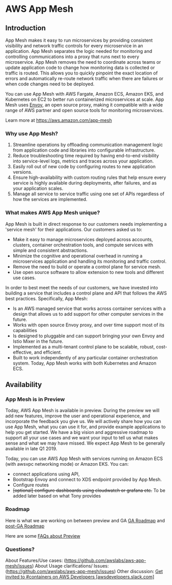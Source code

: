 # AWS App Mesh

## Introduction

App Mesh makes it easy to run microservices by providing consistent visibility and network traffic controls for every microservice in an application. App Mesh separates the logic needed for monitoring and controlling communications into a proxy that runs next to every microservice. App Mesh removes the need to coordinate across teams or update application code to change how monitoring data is collected or traffic is routed. This allows you to quickly pinpoint the exact location of errors and automatically re-route network traffic when there are failures or when code changes need to be deployed.

You can use App Mesh with AWS Fargate, Amazon ECS, Amazon EKS, and Kubernetes on EC2 to better run containerized microservices at scale. App Mesh uses [Envoy](https://www.envoyproxy.io/), an open source proxy, making it compatible with a wide range of AWS partner and open source tools for monitoring microservices.

Learn more at https://aws.amazon.com/app-mesh

### Why use  App Mesh?

1. Streamline operations by offloading communication management logic from application code and libraries into configurable infrastructure.
2. Reduce troubleshooting time required by having end-to-end visibility into service-level logs, metrics and traces across your application.
3. Easily roll out of new code by configuring routes to new application versions.
4. Ensure high-availability with custom routing rules that help ensure every service is highly available during deployments, after failures, and as your application scales.
5. Manage all service to service traffic using one set of APIs regardless of how the services are implemented.

### What makes AWS App Mesh unique?

App Mesh is built in direct response to our customers needs implementing a 'service mesh' for their applications. Our customers asked us to: 

* Make it easy to manage microservices deployed across accounts, clusters, container orchestration tools, and compute services with simple and consistent abstractions.
* Minimize the cognitive and operational overhead in running a microservices application and handling its monitoring and traffic control. 
* Remove the need to build or operate a control plane for service mesh.
* Use open source software to allow extension to new tools and different use cases.

In order to best meet the needs of our customers, we have invested into building a service that includes a control plane and API that follows the AWS best practices. Specifically, App Mesh: 

* Is an AWS managed service that works across container services with a design that allows us to add support for other computer services in the future.
* Works with open source Envoy proxy, and over time support most of its capabilities
* Is designed to pluggable and can support bringing your own Envoy and Istio Mixer in the future.
* Implemented as a multi-tenant control plane to be scalable, robust, cost-effective, and efficient.
* Built to work independently of any particular container orchestration system. Today, App Mesh works with both Kubernetes and Amazon ECS.

## Availability

### App Mesh is in Preview

Today, AWS App Mesh is available in preview. During the preview we will add new features, improve the user and operational experience, and incorporate the feedback you give us. We will actively share how you can use App Mesh, what you can use it for, and provide example applications to help you get started. We have a big vision and aggressive roadmap to support all your use cases and we want your input to tell us what makes sense and what we may have missed. We expect App Mesh to be generally available in late Q1 2019.

Today, you can use AWS App Mesh with services running on Amazon ECS (with awsvpc networking mode) or Amazon EKS. You can:

* connect applications using API, 
* Bootstrap Envoy and connect to XDS endpoint provided by App Mesh.
* Configure routes 
* ~~[optional] configure dashboards using cloudwatch or grafana etc.~~ To be added later based on what Tony provides

### Roadmap

Here is what we are working on between preview and GA [GA Roadmap](https://github.com/awslabs/aws-app-mesh/issues?utf8=%E2%9C%93&q=is%3Aissue+is%3Aopen+label%3A%22pre-GA%20Roadmap%22) and [post-GA Roadmap](https://github.com/awslabs/aws-app-mesh/issues?utf8=%E2%9C%93&q=is%3Aissue+is%3Aopen+label%3A%22post-GA%20Roadmap%22)

Here are some [FAQs about Preview](FAQ.md)

### Questions?

About Features/Use cases: (https://github.com/awslabs/aws-app-mesh/issues)
About Usage clarifications/ Issues: (https://github.com/awslabs/aws-app-mesh/issues)
Other discussion: [Get invited to #containers on AWS Developers [awsdevelopers.slack.com]](slack)
